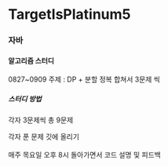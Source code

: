 # TargetIsPlatinum5

<h3>자바</h3>

<h4>알고리즘 스터디</h4>

0827~0909 주제 : DP + 분할 정복 합쳐서 3문제 씩

<h5>스터디 방법</h5>
각자 3문제씩 총 9문제

각자 푼 문제 깃에 올리기<br>
<br>
매주 목요일 오후 8시 돌아가면서 코드 설명 및 피드백
